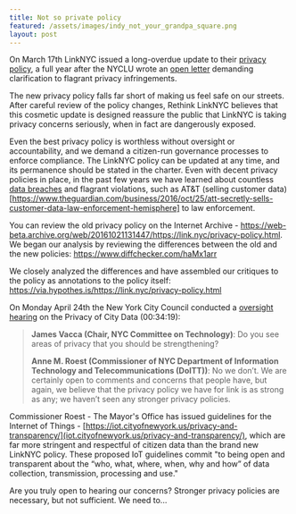 ```yaml
---
title: Not so private policy
featured: /assets/images/indy_not_your_grandpa_square.png
layout: post
---
```


On March 17th LinkNYC issued a long-overdue update to their [privacy policy](https://link.nyc/privacy-policy.html), a full year after the NYCLU wrote an [open letter](https://www.nyclu.org/en/press-releases/nyclu-citys-public-wi-fi-raises-privacy-concerns) demanding clarification to flagrant privacy infringements.

The new privacy policy falls far short of making us feel safe on our streets. After careful review of the policy changes, Rethink LinkNYC believes that this cosmetic update is designed reassure the public that LinkNYC is taking privacy concerns seriously, when in fact are dangerously exposed. 

Even the best privacy policy is worthless without oversight or accountability, and we demand a citizen-run governance processes to enforce compliance. The LinkNYC policy can be updated at any time, and its permanence should be stated in the charter. Even with decent privacy policies in place, in the past few years we have learned about countless [data breaches](https://www.identityforce.com/blog/2017-data-breaches) and flagrant violations, such as AT&T (selling customer data)[https://www.theguardian.com/business/2016/oct/25/att-secretly-sells-customer-data-law-enforcement-hemisphere] to law enforcement. 
 
You can review the old privacy policy on the Internet Archive - https://web-beta.archive.org/web/20161021131447/https://link.nyc/privacy-policy.html.  We began our analysis by reviewing the differences between the old and the new policies: https://www.diffchecker.com/haMx1arr

We closely analyzed the differences and have assembled our critiques to the policy as annotations to the policy itself: https://via.hypothes.is/https://link.nyc/privacy-policy.html

On Monday April 24th the New York City Council conducted a [oversight hearing](http://legistar.council.nyc.gov/MeetingDetail.aspx?ID=542433&GUID=31870105-4C47-43F9-AB9E-EC2A1B0A1E36&Options=info&Search=) on the Privacy of City Data (00:34:19):  

<blockquote>
<b>James Vacca (Chair, NYC Committee on Technology)</b>: Do you see areas of privacy that you should be strengthening?
<p/>
<p/>
<b>Anne M. Roest (Commissioner of NYC Department of Information Technology and Telecommunications (DoITT))</b>: No we don’t. We are certainly open to comments and concerns that people have, but again, we believe that the privacy policy we have for link is as strong as any; we haven’t seen any stronger privacy policies.
</blockquote>

Commissioner Roest - The Mayor's Office has issued guidelines for the Internet of Things - [https://iot.cityofnewyork.us/privacy-and-transparency/](iot.cityofnewyork.us/privacy-and-transparency/), which are far more stringent and respectful of citizen data than the brand new LinkNYC policy.  These proposed IoT guidelines commit "to being open and transparent about the “who, what, where, when, why and how” of data collection, transmission, processing and use."   

Are you truly open to hearing our concerns? Stronger privacy policies are necessary, but not sufficient. We need to...
 

